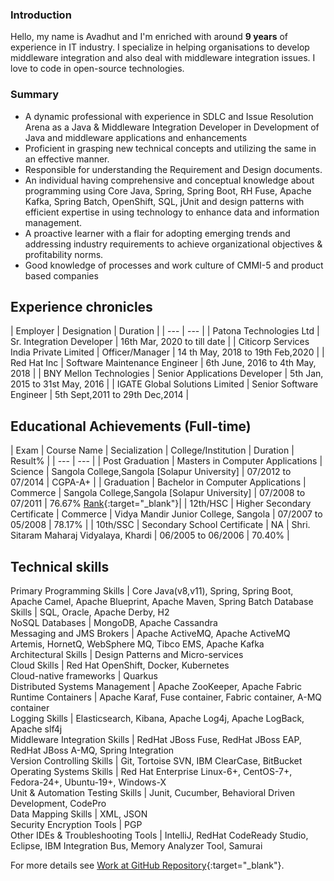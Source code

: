 ### Introduction

Hello, my name is Avadhut and I'm enriched with around **9 years** of experience in IT industry. I specialize in helping organisations to develop middleware integration and also deal with middleware integration issues. I love to code in open-source technologies. 

### Summary

- A dynamic professional with experience in SDLC and Issue Resolution Arena as a Java & Middleware Integration Developer in Development of Java and middleware
applications and enhancements
- Proficient in grasping new technical concepts and utilizing the same in an effective
manner.
- Responsible for understanding the Requirement and Design documents.
- An individual having comprehensive and conceptual knowledge about programming using Core Java, Spring, Spring Boot, RH Fuse, Apache Kafka, Spring Batch,
OpenShift, SQL, jUnit and design patterns with efficient expertise in using technology to enhance data and information management.
- A proactive learner with a flair for adopting emerging trends and addressing industry requirements to achieve organizational objectives & profitability norms.
- Good knowledge of processes and work culture of CMMI-5 and product based companies

## Experience chronicles

| Employer | Designation | Duration |
| --- | --- |
| Patona Technologies Ltd | Sr. Integration Developer | 16th Mar, 2020 to till date |
| Citicorp Services India Private Limited | Officer/Manager | 14 th May, 2018 to 19th Feb,2020 |
| Red Hat Inc | Software Maintenance Engineer | 6th June, 2016 to 4th May, 2018 |
| BNY Mellon Technologies | Senior Applications Developer | 5th Jan, 2015 to 31st May, 2016 |
| IGATE Global Solutions Limited | Senior Software Engineer | 5th Sept,2011 to 29th Dec,2014 |

## Educational Achievements (Full-time)

| Exam | Course Name | Secialization | College/Institution | Duration | Result% |
| --- | --- |
| Post Graduation | Masters in Computer Applications | Science | Sangola College,Sangola [Solapur University] | 07/2012 to 07/2014 | CGPA-A+ |
| Graduation | Bachelor in Computer Applications | Commerce | Sangola College,Sangola [Solapur University] | 07/2008 to 07/2011 | 76.67% [Rank](http://sangolacollege.org/meritholders.php){:target="_blank"}|
| 12th/HSC | Higher Secondary Certificate | Commerce | Vidya Mandir Junior College, Sangola | 07/2007 to 05/2008 | 78.17% |
| 10th/SSC | Secondary School Certificate | NA | Shri. Sitaram Maharaj Vidyalaya, Khardi | 06/2005 to 06/2006 | 70.40% |

## Technical skills

 Primary Programming Skills             | Core Java(v8,v11), Spring, Spring Boot, Apache Camel, Apache Blueprint, Apache Maven, Spring Batch 
 Database Skills                        | SQL, Oracle, Apache Derby, H2                                                      
 NoSQL Databases                        | MongoDB, Apache Cassandra                                                                  
 Messaging and JMS Brokers              | Apache ActiveMQ, Apache ActiveMQ Artemis, HornetQ, WebSphere MQ, Tibco EMS, Apache Kafka   
 Architectural Skills                   | Design Patterns and Micro-services                                                                            
 Cloud Skills                           | Red Hat OpenShift, Docker, Kubernetes                                                      
 Cloud-native frameworks                | Quarkus                                                                                    
 Distributed Systems Management         | Apache ZooKeeper, Apache Fabric                                                            
 Runtime Containers                     | Apache Karaf, Fuse container, Fabric container, A-MQ container                             
 Logging Skills                         | Elasticsearch, Kibana, Apache Log4j, Apache LogBack, Apache slf4j                         
 Middleware Integration Skills          | RedHat JBoss Fuse, RedHat JBoss EAP, RedHat JBoss A-MQ, Spring Integration                   
 Version Controlling Skills             | Git, Tortoise SVN, IBM ClearCase, BitBucket                                                
 Operating Systems Skills               | Red Hat Enterprise Linux-6+, CentOS-7+, Fedora-24+, Ubuntu-19+, Windows-X                   
 Unit & Automation Testing Skills       | Junit, Cucumber, Behavioral Driven Development, CodePro                                    
 Data Mapping Skills                    | XML, JSON                                                                                  
 Security Encryption Tools              | PGP                                                                                        
 Other IDEs &amp; Troubleshooting Tools | IntelliJ, RedHat CodeReady Studio, Eclipse, IBM Integration Bus, Memory Analyzer Tool, Samurai                 

For more details see [Work at GitHub Repository](https://github.com/kodtodya/){:target="_blank"}.
